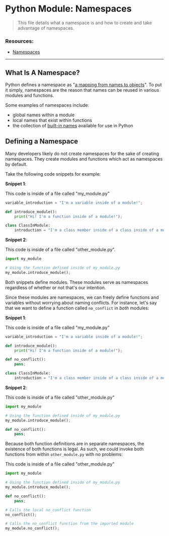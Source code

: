 # Python Module: Namespaces

> This file details what a namespace is and how to create and take advantage of namespaces.

### Resources:
* [Namespaces](https://docs.python.org/3/tutorial/classes.html)

---

## What Is A Namespace?

Python defines a namespace as "[a mapping from names to objects](https://docs.python.org/3/tutorial/classes.html)". To put it simply, namespaces are the reason that names can be reused in various modules and functions.

Some examples of namespaces include:

- global names within a module
- local names that exist within functions
- the collection of [built-in names](https://docs.python.org/3/library/functions.html) available for use in Python

## Defining a Namespace

Many developers likely do not create namespaces for the sake of creating namespaces. They create modules and functions which act as namespaces by default.

Take the following code snippets for example:

**Snippet 1**:

This code is inside of a file called "my_module.py"

```py
variable_introduction = "I'm a variable inside of a module!";

def introduce_module():
    print("Hi! I'm a function inside of a module!");

class ClassInModule:
    introduction = "I'm a class member inside of a class inside of a module!";
```

**Snippet 2**:

This code is inside of a file called "other_module.py".

```py
import my_module

# Using the function defined inside of my_module.py
my_module.introduce_module();
```

Both snippets define modules. These modules serve as namespaces regardless of whether or not that's our intention.

Since these modules are namespaces, we can freely define functions and variables without worrying about naming conflicts. For instance, let's say that we want to define a function called `no_conflict` in *both* modules:

**Snippet 1**:

This code is inside of a file called "my_module.py"

```py
variable_introduction = "I'm a variable inside of a module!";

def introduce_module():
    print("Hi! I'm a function inside of a module!");

def no_conflict():
    pass;

class ClassInModule:
    introduction = "I'm a class member inside of a class inside of a module!";
```

**Snippet 2**:

This code is inside of a file called "other_module.py"

```py
import my_module

# Using the function defined inside of my_module.py
my_module.introduce_module();

def no_conflict():
    pass;
```

Because both function definitions are in separate namespaces, the existence of both functions is legal. As such, we could invoke both functions from within `other_module.py` with no problems:

This code is inside of a file called "other_module.py"

```py
import my_module

# Using the function defined inside of my_module.py
my_module.introduce_module();

def no_conflict():
    pass;

# Calls the local no_conflict function
no_conflict();

# Calls the no_conflict function from the imported module
my_module.no_conflict();
```